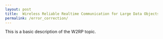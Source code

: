 ```yaml
---
layout: post
title:  Wireless Reliable Realtime Communication for Large Data Objects
permalink: /error_correction/
---
```


This is a basic description of the W2RP topic.